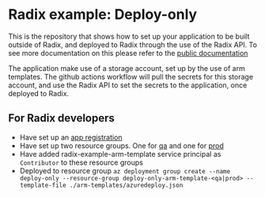 # Radix example: Deploy-only

This is the repository that shows how to set up your application to be built outside of Radix, and deployed to Radix through the use of the Radix API. To see more documentation on this please refer to the [public documentation](https://www.radix.equinor.com/guides/deploy-only/)

The application make use of a storage account, set up by the use of arm templates. The github actions workflow will pull the secrets for this storage account, and use the Radix API to set the secrets to the application, once deployed to Radix.

## For Radix developers

- Have set up an [app registration](https://portal.azure.com/#blade/Microsoft_AAD_RegisteredApps/ApplicationMenuBlade/Overview/appId/ecbb2c1e-daf1-4ae2-8752-5d9a1e6514ed/isMSAApp/)
- Have set up two resource groups. One for [qa](https://portal.azure.com/#@StatoilSRM.onmicrosoft.com/resource/subscriptions/16ede44b-1f74-40a5-b428-46cca9a5741b/resourceGroups/deploy-only-arm-template-qa/overview) and one for [prod](https://portal.azure.com/#@StatoilSRM.onmicrosoft.com/resource/subscriptions/16ede44b-1f74-40a5-b428-46cca9a5741b/resourceGroups/deploy-only-arm-template-prod/overview)
- Have added radix-example-arm-template service principal as `Contributor` to these resource groups
- Deployed to resource group `az deployment group create --name deploy-only --resource-group deploy-only-arm-template-<qa|prod> --template-file ./arm-templates/azuredeploy.json`
